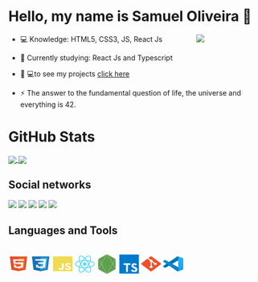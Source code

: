 # Hello, my name is Samuel Oliveira 👤

<img align="right" width="130" src="https://media.giphy.com/media/du3J3cXyzhj75IOgvA/giphy.gif">

* 💻 Knowledge: HTML5, CSS3, JS, React Js

* 🌱 Currently studying: React Js and Typescript

* 👨 💻to see my projects <a href="https://github.com/SamuelOliveiraa?tab=repositories">click here</a>

* ⚡ The answer to the fundamental question of life, the universe and everything is 42.


 <div>
  <h1> GitHub Stats </h1>
  <a href="https://github.com/samueloliveiraa/github-readme-stats">
    <img height=200 align="center" src="https://github-readme-stats.vercel.app/api?username=samueloliveiraa&rank_icon=github&theme=dark#gh-dark-mode-only"/>
  </a>
  <a href="https://github.com/samueloliveiraa/convoychat">
    <img height=200 align="center" src="https://github-readme-stats.vercel.app/api/top-langs?username=samueloliveiraa&layout=compact&langs_count=8&card_width=300&theme=dark#gh-dark-mode-only&rank_icon=github" />
  </a>
</div>
 
  ## Social networks
 
 <div> 
    <a href = "mailto:oliveira_samuel14@hotmail.com"><img src="https://img.shields.io/badge/Microsoft_Outlook-0078D4?style=for-the-badge&logo=microsoft-outlook&logoColor=white" target="_blank"></a>
    <a href = "mailto:oliveira.samuel1412@gmail.com"><img src="https://img.shields.io/badge/Gmail-D14836?style=for-the-badge&logo=gmail&logoColor=white" target="_blank"></a>
    <a href="https://www.linkedin.com/in/samuel-oliveira-de-ara%C3%BAjo-473254191/" target="_blank"><img src="https://img.shields.io/badge/-LinkedIn-%230077B5?style=for-the-badge&logo=linkedin&logoColor=white" target="_blank"></a>
    <a href="https://www.instagram.com/samuka.oliveira0/" target="_blank"><img src="https://img.shields.io/badge/-Instagram-%23E4405F?style=for-the-badge&logo=instagram&logoColor=white" target="_blank"></a>  
    <a href="https://discord.com/channels/@me5" target="_blank"><img src="https://img.shields.io/badge/Discord-7289DA?style=for-the-badge&logo=discord&logoColor=white" target="_blank"></a> 
 
 </div>
 
## Languages and Tools
 
<div style="display: inline_block"><br>
  <img align="center" alt="Samu-HTML" height="30" width="40" src="https://raw.githubusercontent.com/devicons/devicon/master/icons/html5/html5-original.svg">
  <img align="center" alt="Samu-CSS" height="30" width="40" src="https://raw.githubusercontent.com/devicons/devicon/master/icons/css3/css3-original.svg">
  <img align="center" alt="Samu-Js" height="30" width="40" src="https://raw.githubusercontent.com/devicons/devicon/master/icons/javascript/javascript-plain.svg">
  <img align="center" alt="Samu-React" height="39" width="40" src="https://github.com/devicons/devicon/blob/master/icons/react/react-original.svg">
  <img align="center" alt="Samu-Node" height="39" width="40" src="https://github.com/devicons/devicon/blob/master/icons/nodejs/nodejs-plain.svg">
  <img align="center" alt="Samu-Ts" height="39" width="40" src="https://github.com/devicons/devicon/blob/master/icons/typescript/typescript-plain.svg">
  <img align="center" alt="Samu-Git" height="30"  width="40" src="https://github.com/devicons/devicon/blob/master/icons/git/git-original.svg">
  <img align="center" alt="Samu-VsCode" height="30"  width="40" src="https://github.com/devicons/devicon/blob/master/icons/vscode/vscode-original.svg">
</div> 

                        
